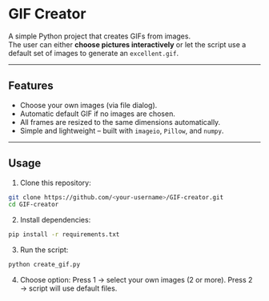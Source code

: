 # GIF Creator

A simple Python project that creates GIFs from images.  
The user can either **choose pictures interactively** or let the script use a default set of images to generate an `excellent.gif`.

---

## Features
- Choose your own images (via file dialog).
- Automatic default GIF if no images are chosen.
- All frames are resized to the same dimensions automatically.
- Simple and lightweight – built with `imageio`, `Pillow`, and `numpy`.

---

## Usage

1. Clone this repository:
```bash
git clone https://github.com/<your-username>/GIF-creator.git
cd GIF-creator
```
2. Install dependencies:
```bash
pip install -r requirements.txt
```
3. Run the script:
```bash
python create_gif.py
```
4. Choose option:
	Press 1 → select your own images (2 or more).
	Press 2 → script will use default files.
